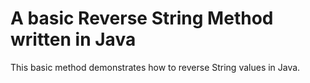 # A basic Reverse String Method written in Java

This basic method demonstrates how to reverse String values in Java.
